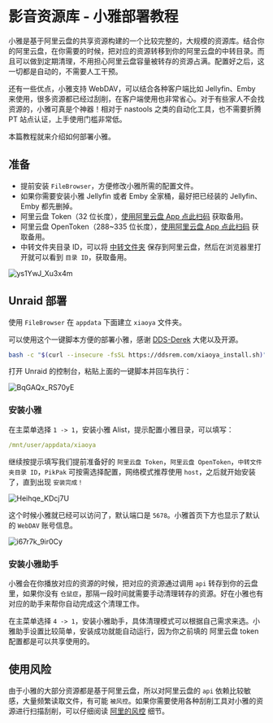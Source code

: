 # 影音资源库 - 小雅部署教程

小雅是基于阿里云盘的共享资源构建的一个比较完整的，大规模的资源库。结合你的阿里云盘，在你需要的时候，把对应的资源转移到你的阿里云盘的中转目录。而且可以做到定期清理，不用担心阿里云盘容量被转存的资源占满。配置好之后，这一切都是自动的，不需要人工干预。

还有一些优点，小雅支持 WebDAV，可以结合各种客户端比如 Jellyfin、Emby 来使用，很多资源都已经过刮削，在客户端使用也非常省心。对于有些家人不会找资源的，小雅可真是个神器！相对于 nastools 之类的自动化工具，也不需要折腾 PT 站点认证，上手使用门槛非常低。

本篇教程就来介绍如何部署小雅。

## 准备

- 提前安装 `FileBrowser`，方便修改小雅所需的配置文件。
- 如果你需要安装小雅 Jellyfin 或者 Emby 全家桶，最好把已经装的 Jellyfin、Emby 都先删掉。 
- 阿里云盘 Token（32 位长度），[使用阿里云盘 App 点此扫码](https://alist.nn.ci/zh/guide/drivers/aliyundrive) 获取备用。
- 阿里云盘 OpenToken（288~335 位长度），[使用阿里云盘 App 点此扫码](https://alist.nn.ci/tool/aliyundrive/request.html) 获取备用。
- 中转文件夹目录 ID，可以将 [中转文件夹](https://www.aliyundrive.com/s/rP9gP3h9asE) 保存到阿里云盘，然后在浏览器里打开就可以看到 `目录 ID`，获取备用。

![ys1YwJ_Xu3x4m](https://slark-blog.s3.bitiful.net/ys1YwJ_Xu3x4m.png)

## Unraid 部署
 
使用 `FileBrowser` 在 `appdata` 下面建立 `xiaoya` 文件夹。

可以使用这个一键脚本方便的部署小雅，感谢 [DDS-Derek](https://github.com/DDS-Derek/xiaoya-alist) 大佬以及开源。

```sh
bash -c "$(curl --insecure -fsSL https://ddsrem.com/xiaoya_install.sh)"
```

打开 Unraid 的控制台，粘贴上面的一键脚本并回车执行：

![BqGAQx_RS70yE](https://slark-blog.s3.bitiful.net/BqGAQx_RS70yE.png)


### 安装小雅

在主菜单选择 `1 -> 1`，安装小雅 Alist，提示配置小雅目录，可以填写：

```yml
/mnt/user/appdata/xiaoya
```

继续按提示填写我们提前准备好的 `阿里云盘 Token`，`阿里云盘 OpenToken`，`中转文件夹目录 ID`，`PikPak` 可按需选择配置，网络模式推荐使用 `host`，之后就开始安装了，直到出现 `安装完成！`

![Heihqe_KDcj7U](https://slark-blog.s3.bitiful.net/Heihqe_KDcj7U.png)

这个时候小雅就已经可以访问了，默认端口是 `5678`。小雅首页下方也显示了默认的 `WebDAV` 账号信息。

![i67r7k_9ir0Cy](https://slark-blog.s3.bitiful.net/i67r7k_9ir0Cy.png)

### 安装小雅助手

小雅会在你播放对应的资源的时候，把对应的资源通过调用 `api` 转存到你的云盘里，如果你没有 `仓鼠症`，那隔一段时间就需要手动清理转存的资源。好在小雅也有对应的助手来帮你自动完成这个清理工作。

在主菜单选择 `4 -> 1`，安装小雅助手，具体清理模式可以根据自己需求来选。小雅助手设置比较简单，安装成功就能自动运行，因为你之前填的 阿里云盘 token 配置都是可以共享使用的。

## 使用风险

由于小雅的大部分资源都是基于阿里云盘，所以对阿里云盘的 `api` 依赖比较敏感，大量频繁读取文件，有可能 `被风控`。如果你需要使用各种刮削工具对小雅的资源进行扫描刮削，可以仔细阅读 [阿里的风控](https://xiaoyaliu.notion.site/xiaoya-docker-69404af849504fa5bcf9f2dd5ecaa75f#6b42128605b841288455a52b8a06bc9f) 细节。

<!-- ## 安装小雅 Emby 全家桶

使用 `FileBrowser` 在小雅配置目录（`/mnt/user/appdata/xiaoya`）建立配置文件：


![4dvfTN_IbTCK2](https://slark-blog.s3.bitiful.net/4dvfTN_IbTCK2.png) -->
